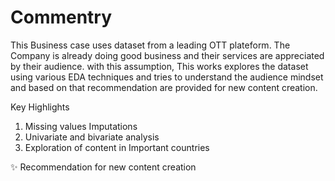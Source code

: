 # Commentry

This Business case uses dataset from a leading OTT plateform. The Company is already doing good business and their services are appreciated by their audience. with this assumption, This works explores the dataset using various EDA techniques and tries to understand the audience mindset and based on that recommendation are provided for new content creation.

Key Highlights
1. Missing values Imputations
2. Univariate and bivariate analysis
3. Exploration of content in Important countries

✨ Recommendation for new content creation
